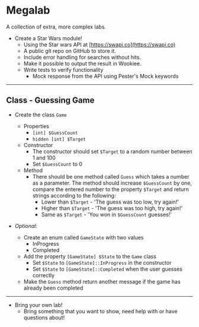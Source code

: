 # Megalab

A collection of extra, more complex labs.

- Create a Star Wars module!
  - Using the Star wars API at [https://swapi.co](https://swapi.co)
  - A public git repo on GitHub to store it.
  - Include error handling for searches without hits.
  - Make it possible to output the result in Wookiee.
  - Write tests to verify functionality
    - Mock response from the API using Pester's Mock keywords

---

## Class - Guessing Game

- Create the class `Game`
  - Properties
    - `[int] $GuessCount`
    - `hidden [int] $Target`
  - Constructor
    - The constructor should set `$Target` to a random number between 1 and 100
    - Set `$GuessCount` to 0
  - Method
    - There should be one method called `Guess` which takes a number as a parameter. The method should increase `$GuessCount` by one, compare the entered number to the property `$Target` and return strings according to the following:
      - Lower than `$Target` - 'The guess was too low, try again!'
      - Higher than `$Target` - 'The guess was too high, try again!'
      - Same as `$Target` - 'You won in `$GuessCount` guesses!'

- *Optional:*
  - Create an enum called `GameState` with two values
    - InProgress
    - Completed
  - Add the property `[GameState] $State` to the `Game` class
    - Set `$State` to `[GameState]::InProgress` in the constructor
    - Set `$State` to `[GameState]::Completed` when the user guesses correctly
  - Make the `Guess` method return another message if the game has already been completed

---

- Bring your own lab!
  - Bring something that you want to show, need help with or have questions about!
  